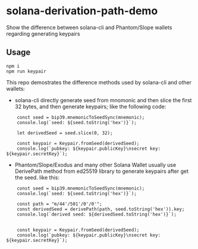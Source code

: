 # solana-derivation-path-demo
Show the difference between solana-cli and Phantom/Slope wallets regarding generating keypairs

## Usage

```
npm i
npm run keypair
```
This repo demostrates the difference methods used by solana-cli and other wallets:

* solana-cli directly generate seed from mnomonic and then slice the first 32 bytes, and then generate keypairs; like the following code:

```
    const seed = bip39.mnemonicToSeedSync(mnemonic); 
    console.log(`seed: ${seed.toString('hex')}`);

    let derivedSeed = seed.slice(0, 32);
   
    const keypair = Keypair.fromSeed(derivedSeed);
    console.log(`pubkey: ${keypair.publicKey}\nsecret key: ${keypair.secretKey}`);
```

* Phantom/Slope/Exodus and many other Solana Wallet usually use DerivePath method from ed25519 library to generate keypairs after get the seed. like this:

```
    const seed = bip39.mnemonicToSeedSync(mnemonic); 
    console.log(`seed: ${seed.toString('hex')}`);
    
    const path = "m/44'/501'/0'/0'";
    const derivedSeed = derivePath(path, seed.toString('hex')).key;
    console.log(`derived seed: ${derivedSeed.toString('hex')}`);
    

    const keypair = Keypair.fromSeed(derivedSeed);
    console.log(`pubkey: ${keypair.publicKey}\nsecret key: ${keypair.secretKey}`); 
```
